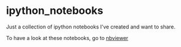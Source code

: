 ipython_notebooks
=================

Just a collection of ipython notebooks I've created and want to share.

To have a look at these notebooks, go to [nbviewer](http://nbviewer.ipython.org/github/cfangmeier/ipython_notebooks/tree/master/)

